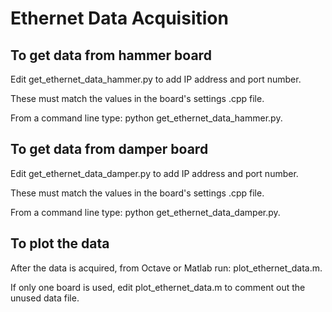 # Ethernet Data Acquisition

## To get data from hammer board

Edit get_ethernet_data_hammer.py to add IP address and port number.

These must match the values in the board's settings .cpp file.

From a command line type: python get_ethernet_data_hammer.py.

## To get data from damper board

Edit get_ethernet_data_damper.py to add IP address and port number.

These must match the values in the board's settings .cpp file.

From a command line type: python get_ethernet_data_damper.py.

## To plot the data

After the data is acquired, from Octave or Matlab run: plot_ethernet_data.m.

If only one board is used, edit plot_ethernet_data.m to comment out the unused data file.